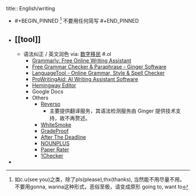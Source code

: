 title:: English/writing

- #+BEGIN_PINNED
  [^1] 不要用任何简写
  #+END_PINNED
- ## [[tool]]
  - 语法纠正 / 英文润色 via: [数字移民](https://blog.shuziyimin.org/723) \#.ol
    - [Grammarly: Free Online Writing Assistant](https://www.grammarly.com/)
    - [Free Grammar Checker & Paraphrase - Ginger Software](https://www.gingersoftware.com/grammarcheck)
    - [LanguageTool - Online Grammar, Style & Spell Checker](https://languagetool.org/)
    - [ProWritingAid: AI Writing Assistant Software](https://prowritingaid.com/)
    - [Hemingway Editor](https://hemingwayapp.com/)
    - Google Docs
    - Others
      - [Reverso](http://www.reverso.net/spell-checker/english-spelling-grammar/)
        - 主要提供翻译服务，其语法检测服务由 Ginger 提供技术支持，故不再赘述。
      - [WhiteSmoke](https://www.whitesmoke.com/)
      - [GradeProof](https://gradeproof.com/)
      - [After The Deadline](https://www.afterthedeadline.com/)
      - [NOUNPLUS](https://www.nounplus.net/grammarcheck/)
      - [Paper Rater](https://www.paperrater.com/)
      - [1Checker](http://www.1checker.com/)
- [^1]: 如c.u(see you)之类，除了pls(please),thx(thanks), 当然能不用尽量不用。不要用gonna, wanna这种形式，恶俗至极，请变成原形 going to, want to
